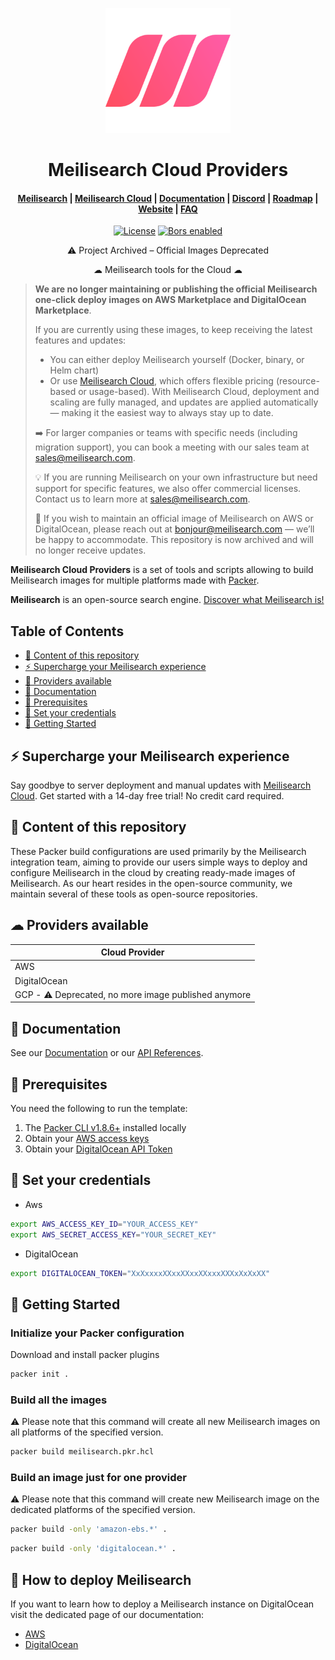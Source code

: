 <p align="center">
  <img src="https://github.com/meilisearch/integration-guides/blob/main/assets/logos/logo.svg" alt="Meilisearch Cloud Providers" width="200" height="200" />
</p>

<h1 align="center">Meilisearch Cloud Providers</h1>

<h4 align="center">
  <a href="https://github.com/meilisearch/meilisearch">Meilisearch</a> |
  <a href="https://www.meilisearch.com/cloud?utm_campaign=oss&utm_source=github&utm_medium=cloud-providers">Meilisearch Cloud</a> |
  <a href="https://www.meilisearch.com/docs">Documentation</a> |
  <a href="https://discord.meilisearch.com">Discord</a> |
  <a href="https://roadmap.meilisearch.com/tabs/1-under-consideration">Roadmap</a> |
  <a href="https://www.meilisearch.com">Website</a> |
  <a href="https://www.meilisearch.com/docs/faq">FAQ</a>
</h4>

<p align="center">
  <a href="https://github.com/meilisearch/cloud-providers/blob/main/LICENSE"><img src="https://img.shields.io/badge/license-MIT-informational" alt="License"></a>
  <a href="https://ms-bors.herokuapp.com/repositories/51"><img src="https://bors.tech/images/badge_small.svg" alt="Bors enabled"></a>
</p>
<p align="center">⚠️ Project Archived – Official Images Deprecated </p>
<p align="center">☁ Meilisearch tools for the Cloud ☁</p>

> **We are no longer maintaining or publishing the official Meilisearch one-click deploy images on AWS Marketplace and DigitalOcean Marketplace**.
>
> If you are currently using these images, to keep receiving the latest features and updates:
>
> - You can either deploy Meilisearch yourself (Docker, binary, or Helm chart)
> - Or use [Meilisearch Cloud](https://cloud.meilisearch.com/login), which offers flexible pricing (resource-based or usage-based). With Meilisearch Cloud, deployment and scaling are fully managed, and updates are applied automatically — making it the easiest way to always stay up to date.
>
> :arrow_right: For larger companies or teams with specific needs (including migration support), you can book a meeting with our sales team at sales@meilisearch.com.
> 
> :bulb: If you are running Meilisearch on your own infrastructure but need support for specific features, we also offer commercial licenses. Contact us to learn more at sales@meilisearch.com.
>
> :envelope_with_arrow: If you wish to maintain an official image of Meilisearch on AWS or DigitalOcean, please reach out at bonjour@meilisearch.com — we’ll be happy to accommodate.
This repository is now archived and will no longer receive updates.

**Meilisearch Cloud Providers** is a set of tools and scripts allowing to build Meilisearch images for multiple platforms made with [Packer](https://www.packer.io/).

**Meilisearch** is an open-source search engine. [Discover what Meilisearch is!](https://github.com/meilisearch/meilisearch)

## Table of Contents <!-- omit in toc -->

- [🎁 Content of this repository](#-content-of-this-repository)
- [⚡ Supercharge your Meilisearch experience](#-supercharge-your-meilisearch-experience)
- [📖 Providers available](#-providers-available)
- [📖 Documentation](#-documentation)
- [🔧 Prerequisites](#-prerequisites)
- [🔑 Set your credentials](#-set-your-credentials)
- [🚀 Getting Started](#-getting-started)


## ⚡ Supercharge your Meilisearch experience

Say goodbye to server deployment and manual updates with [Meilisearch Cloud](https://www.meilisearch.com/cloud?utm_campaign=oss&utm_source=github&utm_medium=cloud-providers). Get started with a 14-day free trial! No credit card required.

## 🎁 Content of this repository

These Packer build configurations are used primarily by the Meilisearch integration team, aiming to provide our users simple ways to deploy and configure Meilisearch in the cloud by creating ready-made images of Meilisearch. As our heart resides in the open-source community, we maintain several of these tools as open-source repositories.

## ☁ Providers available

| Cloud Provider |
|----------|
| AWS |
| DigitalOcean |
| GCP - ⚠️ Deprecated, no more image published anymore |

## 📖 Documentation

See our [Documentation](https://www.meilisearch.com/docs/learn/getting_started/installation) or our [API References](https://www.meilisearch.com/docs/reference/api/overview).

## 🔧 Prerequisites

You need the following to run the template:
1. The [Packer CLI v1.8.6+](https://developer.hashicorp.com/packer/downloads) installed locally
2. Obtain your [AWS access keys](https://docs.aws.amazon.com/keyspaces/latest/devguide/access.credentials.html)
3. Obtain your [DigitalOcean API Token](https://www.digitalocean.com/docs/apis-clis/api/create-personal-access-token/)

## 🔑 Set your credentials

- Aws
``` bash
export AWS_ACCESS_KEY_ID="YOUR_ACCESS_KEY"
export AWS_SECRET_ACCESS_KEY="YOUR_SECRET_KEY"
```
- DigitalOcean
```bash
export DIGITALOCEAN_TOKEN="XxXxxxxXXxxXXxxXXxxxXXXxXxXxXX"
```

## 🚀 Getting Started

### Initialize your Packer configuration
Download and install packer plugins

``` bash
packer init .
```

### Build all the images

⚠ Please note that this command will create all new Meilisearch images on all platforms of the specified version.

``` bash
packer build meilisearch.pkr.hcl
```

### Build an image just for one provider

⚠ Please note that this command will create new Meilisearch image on the dedicated platforms of the specified version.

``` bash
packer build -only 'amazon-ebs.*' .
```

``` bash
packer build -only 'digitalocean.*' .
```

## 🚀 How to deploy Meilisearch

If you want to learn how to deploy a Meilisearch instance on DigitalOcean visit the dedicated page of our documentation:
- [AWS](https://www.meilisearch.com/docs/guides/deployment/aws)
- [DigitalOcean](https://www.meilisearch.com/docs/guides/deployment/digitalocean)

